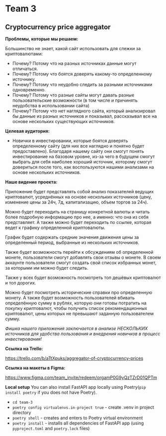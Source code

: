 # Team 3

## Cryptocurrency price aggregator

**Проблемы, которые мы решаем:**

Большинство не знает, какой сайт использовать для слежки за криптовалютами:

- Почему? Потому что на разных источниках данные могут отличаться.
- Почему? Потому что боятся доверять какому-то определенному источнику.
- Почему? Потому что неудобно следить за разными источниками одновременно.
- Почему? Потому что разные сайты могут давать разные пользовательские возможности
(в том числе и причинять неудобства в использовании сайта)
- Почему? Потому что нет наглядного сайта, который анализировал бы данные из разных источников и показывал, рассказывал
  все на основе нескольких существующих источников.

**Целевая аудитория:**

- Новички в инвестировании, которые боятся доверять определенному сайту
  (для них все наглядно и понятно будет предоставлено). Благодаря нашему сайту они смогут понять инвестирование на
  базовом уровне, из-за чего в будущем смогут выбрать для себя наиболее хороший источник, которому смогут довериться
  после того, как воспользуются нашими анализами на основе нескольких источников.

**Наше видение проекта:**

Приложение будет представлять собой анализ показателей ведущих криптовалют, усреднённых на основе нескольких источников
(цену, изменение цены за 24ч, 7д, капитализацию, объем торгов за 24ч).

Можно будет переходить на страницу конкретной валюты и читать более подробную информацию про нее,
а именно: что она из себя представляет. А также можно будет
переходить по ссылке, которая ведет к графику определенной криптовалюты.

График будет содержать средние значения движения цены за определенный период, выбранные из нескольких источников.

Также будет возможность перейти к обсуждениям об определенной монете, пользователи смогут добавлять свои отзывы о монете.
В своем аккаунте пользователи смогут создать свой список избранных монет, за которыми им можно будет следить.

Также у всех будет возможность посмотреть топ дешёвых криптовалют и топ дорогих.

Можно будет посмотреть исторические справки про определенную монету.
А также будет возможноcть пользователей вбивать определённую сумму в рублях,
которую они готовы потратить на покупку криптовалют, чтобы получить список рекомендационных криптовалют,
цены которых не превышают заданную пользователем сумму.

*Фишка нашего приложения заключается в анализе НЕСКОЛЬКИХ источников для удобства пользования и внедрения новичков в
процесс инвестирования!*

**Ссылка на Trello:**

https://trello.com/b/aTtXpuks/aggregator-of-cryptocurrency-prices

**Ссылка на макеты в Figma:**

https://www.figma.com/team_invite/redeem/orgamP0G9yQzTZrD01QPTm

**Local setup**
You can also install FastAPI app locally using Poetry(`pip install poetry` if you does not have Poetry).

- `cd team-3`
- `poetry config virtualenvs.in-project true` - create .venv in project directory
- `poetry shell` - creates and enters to Poetry virtual environment
- `poetry install` - installs all dependencies of FastAPI app (using `pyproject.toml` and `poetry.lock` files)

